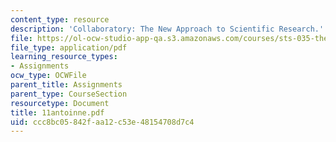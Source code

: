 ```yaml
---
content_type: resource
description: 'Collaboratory: The New Approach to Scientific Research.'
file: https://ol-ocw-studio-app-qa.s3.amazonaws.com/courses/sts-035-the-history-of-computing-spring-2004/ccc8bc05842faa12c53e48154708d7c4_11antoinne.pdf
file_type: application/pdf
learning_resource_types:
- Assignments
ocw_type: OCWFile
parent_title: Assignments
parent_type: CourseSection
resourcetype: Document
title: 11antoinne.pdf
uid: ccc8bc05-842f-aa12-c53e-48154708d7c4
---
```

